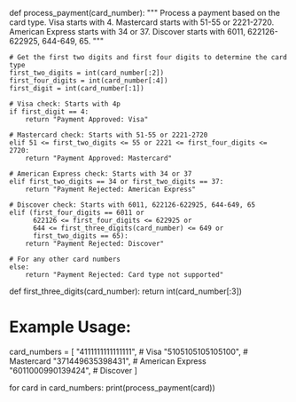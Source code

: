 def process_payment(card_number):
    """
    Process a payment based on the card type.
    Visa starts with 4.
    Mastercard starts with 51-55 or 2221-2720.
    American Express starts with 34 or 37.
    Discover starts with 6011, 622126-622925, 644-649, 65.
    """
    
    # Get the first two digits and first four digits to determine the card type
    first_two_digits = int(card_number[:2])
    first_four_digits = int(card_number[:4])
    first_digit = int(card_number[:1])

    # Visa check: Starts with 4p
    if first_digit == 4:
        return "Payment Approved: Visa"
    
    # Mastercard check: Starts with 51-55 or 2221-2720
    elif 51 <= first_two_digits <= 55 or 2221 <= first_four_digits <= 2720:
        return "Payment Approved: Mastercard"
    
    # American Express check: Starts with 34 or 37
    elif first_two_digits == 34 or first_two_digits == 37:
        return "Payment Rejected: American Express"
    
    # Discover check: Starts with 6011, 622126-622925, 644-649, 65
    elif (first_four_digits == 6011 or
          622126 <= first_four_digits <= 622925 or
          644 <= first_three_digits(card_number) <= 649 or
          first_two_digits == 65):
        return "Payment Rejected: Discover"
    
    # For any other card numbers
    else:
        return "Payment Rejected: Card type not supported"

def first_three_digits(card_number):
    return int(card_number[:3])

# Example Usage:
card_numbers = [
    "4111111111111111",  # Visa
    "5105105105105100",  # Mastercard
    "371449635398431",   # American Express
    "6011000990139424",  # Discover
]

for card in card_numbers:
    print(process_payment(card))
